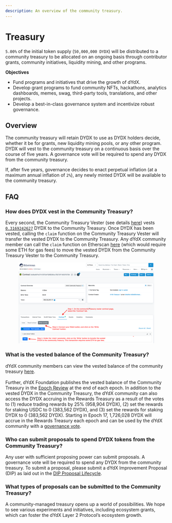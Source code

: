 ```yaml
---
description: An overview of the community treasury.
---
```


# Treasury

`5.00%` of the initial token supply (`50,000,000 DYDX`) will be distributed to a community treasury to be allocated on an ongoing basis through contributor grants, community initiatives, liquidity mining, and other programs.

**Objectives**

* Fund programs and initiatives that drive the growth of dYdX.
* Develop grant programs to fund community NFTs, hackathons, analytics dashboards, memes, swag, third-party tools, translations, and other projects.
* Develop a best-in-class governance system and incentivize robust governance.

## Overview

The community treasury will retain DYDX to use as DYDX holders decide, whether it be for grants, new liquidity mining pools, or any other program. DYDX will vest to the community treasury on a continuous basis over the course of five years. A governance vote will be required to spend any DYDX from the community treasury.

If, after five years, governance decides to enact perpetual inflation (at a maximum annual inflation of `2%`), any newly minted DYDX will be available to the community treasury.

## FAQ

### How does DYDX vest in the Community Treasury?

Every second, the Community Treasury Vester (see details [here](https://docs.dydx.community/dydx-governance/resources/technical-overview#governance-architecture-overview)) vests [`0.3169242627`](tel:03169242627) DYDX to the Community Treasury. Once DYDX has been vested, calling the `claim` function on the Community Treasury Vester will transfer the vested DYDX to the Community Treasury. Any dYdX community member can call the `claim` function on Etherscan [here](https://etherscan.io/address/0x08a90Fe0741B7DeF03fB290cc7B273F1855767D8#writeContract) (which would require some ETH for gas fees) to move the vested DYDX from the Community Treasury Vester to the Community Treasury.

<figure><img src="../.gitbook/assets/claim-function-CT-vester.png" alt=""><figcaption></figcaption></figure>

### What is the vested balance of the Community Treasury?

dYdX community members can view the vested balance of the community treasury [here](https://dydx.shippooor.xyz/). \
\
Further, dYdX Foundation publishes the vested balance of the Community Treasury in the [Epoch Review](https://dydx.foundation/blog) at the end of each epoch. In addition to the vested DYDX in the Community Treasury, the dYdX community can also access the DYDX accruing in the Rewards Treasury as a result of the votes to (1) reduce trading rewards by 25% (958,904 DYDX), (2) set the rewards for staking USDC to 0 (383,562 DYDX), and (3) set the rewards for staking DYDX to 0 (383,562 DYDX). Starting in Epoch 17, 1,726,028 DYDX  will accrue in the Rewards Treasury each epoch and can be used by the dYdX community with a [governance vote](https://docs.dydx.community/dydx-governance/voting-and-governance/governance-parameters).

### Who can submit proposals to spend DYDX tokens from the Community Treasury?

Any user with sufficient proposing power can submit proposals. A governance vote will be required to spend any DYDX from the community treasury. To submit a proposal, please submit a dYdX Improvement Proposal (DIP) as laid out in the [DIP Proposal Lifecycle](../voting-and-governance/dip-proposal-lifecycle.md).

### What types of proposals can be submitted to the Community Treasury?

A community-managed treasury opens up a world of possibilities. We hope to see various experiments and initiatives, including ecosystem grants, which can foster the dYdX Layer 2 Protocol’s ecosystem growth.
